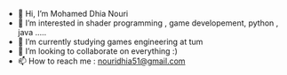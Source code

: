 - 👋 Hi, I’m Mohamed Dhia Nouri
- 👀 I’m interested in shader programming , game developement, python , java .....
- 🌱 I’m currently studying games engineering at tum
- 💞️ I’m looking to collaborate on everything :)
- 📫 How to reach me : nouridhia51@gmail.com

